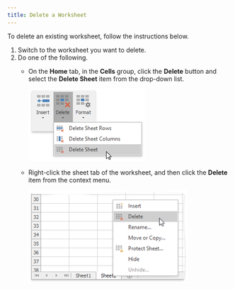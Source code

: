 ```yaml
---
title: Delete a Worksheet
---
```

To delete an existing worksheet, follow the instructions below.
1. Switch to the worksheet you want to delete.
2. Do one of the following.
	* On the **Home** tab, in the **Cells** group, click the **Delete** button and select the **Delete Sheet** item from the drop-down list.
		
		![DeleteSheet.png](../../../images/Img21186.png)
	* Right-click the sheet tab of the worksheet, and then click the **Delete** item from the context menu.
		
		![DeleteSheet2.png](../../../images/Img21188.png)